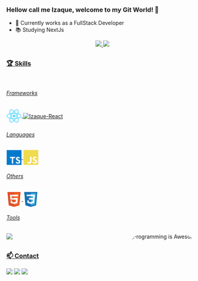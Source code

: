### Hellow call me Izaque, welcome to my Git World! 👋

- 📎 Currently works as a FullStack Developer
- 📚 Studying NextJs

<div align="center">
  <a href="https://github.com/IzaqueNunes">
  <img height="180em" src="https://github-readme-stats.vercel.app/api?username=izaquenunes&show_icons=true&theme=material-palenight&include_all_commits=true&count_private=true"/>
  <img height="180em" src="https://github-readme-stats.vercel.app/api/top-langs/?username=izaquenunes&layout=compact&langs_count=7&theme=material-palenight "/>
</div>
  
  ##
  
  ### 🏆 Skills
  <div style="display: inline_block"><br>
   
   <h6>Frameworks</h6>
    
   <img align="center" alt="Izaque-React" height="40" src="https://raw.githubusercontent.com/devicons/devicon/master/icons/react/react-original.svg"/>
   <img align="center" alt="Izaque-React" height="40" src="https://cdn.jsdelivr.net/gh/devicons/devicon/icons/nodejs/nodejs-original.svg" />
    
  <h6>Languages</h6>
    
  <img align="center" alt="Izaque-Ts" height="40" src="https://raw.githubusercontent.com/devicons/devicon/master/icons/typescript/typescript-plain.svg">
  <img align="center" alt="Izaque-Js" height="40" src="https://raw.githubusercontent.com/devicons/devicon/master/icons/javascript/javascript-plain.svg">
    
  <h6>Others</h6>
    
  <img align="center" alt="Izaque-HTML" height="40" src="https://raw.githubusercontent.com/devicons/devicon/master/icons/html5/html5-original.svg">
  <img align="center" alt="Izaque-CSS" height="40" src="https://raw.githubusercontent.com/devicons/devicon/master/icons/css3/css3-original.svg">
    
  <h6>Tools</h6>
    
  <img height="40px" src="https://cdn.jsdelivr.net/gh/devicons/devicon/icons/docker/docker-original.svg" />  
    
  <img align="right" alt="Programming is Awesome" height="150" style="border-radius:50px;" src="https://media.giphy.com/media/13HgwGsXF0aiGY/giphy.gif">
  
  </div>
  
  ##
 
  ### 📫 Contact
<div> 
  <a href="https://instagram.com/izaque_nunes" target="_blank"><img src="https://img.shields.io/badge/-Instagram-%23E4405F?style=for-the-badge&logo=instagram&logoColor=white" target="_blank"></a>
  <a href = "mailto:izaquenunes560@gmail.com"><img src="https://img.shields.io/badge/-Gmail-%23333?style=for-the-badge&logo=gmail&logoColor=white" target="_blank"></a>
  <a href="https://www.linkedin.com/in/izaque-dione-nunes-435625142/" target="_blank"><img src="https://img.shields.io/badge/-LinkedIn-%230077B5?style=for-the-badge&logo=linkedin&logoColor=white" target="_blank"></a> 
 
</div>
